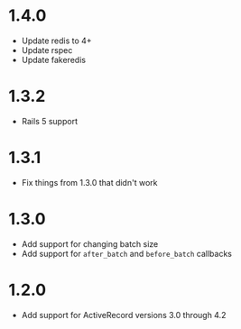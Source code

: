 # 1.4.0
- Update redis to 4+
- Update rspec
- Update fakeredis

# 1.3.2
- Rails 5 support

# 1.3.1
- Fix things from 1.3.0 that didn't work

# 1.3.0
- Add support for changing batch size
- Add support for `after_batch` and `before_batch` callbacks

# 1.2.0
- Add support for ActiveRecord versions 3.0 through 4.2
